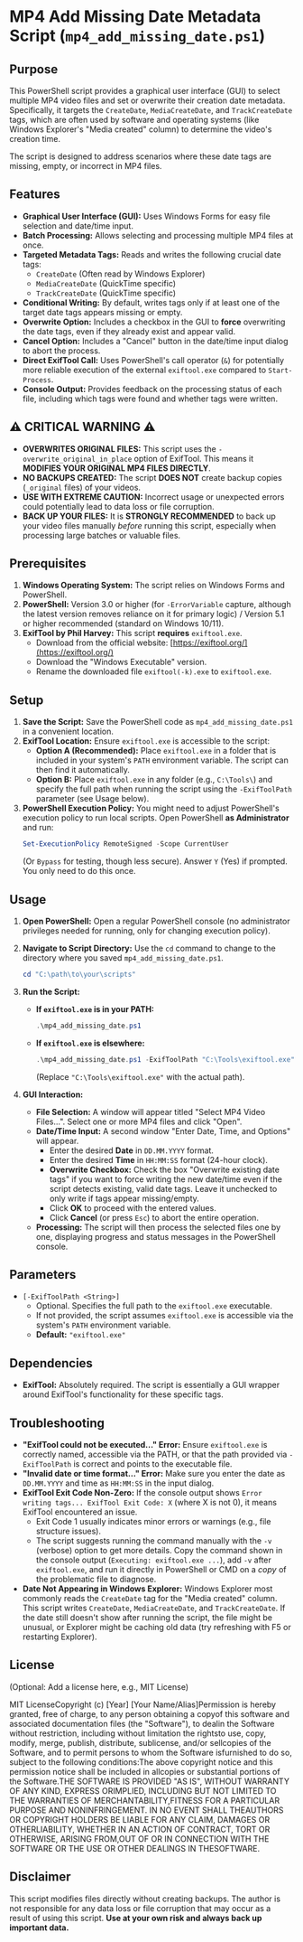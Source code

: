 # MP4 Add Missing Date Metadata Script (`mp4_add_missing_date.ps1`)


## Purpose

This PowerShell script provides a graphical user interface (GUI) to select multiple MP4 video files and set or overwrite their creation date metadata. Specifically, it targets the `CreateDate`, `MediaCreateDate`, and `TrackCreateDate` tags, which are often used by software and operating systems (like Windows Explorer's "Media created" column) to determine the video's creation time.

The script is designed to address scenarios where these date tags are missing, empty, or incorrect in MP4 files.

## Features

* **Graphical User Interface (GUI):** Uses Windows Forms for easy file selection and date/time input.
* **Batch Processing:** Allows selecting and processing multiple MP4 files at once.
* **Targeted Metadata Tags:** Reads and writes the following crucial date tags:
    * `CreateDate` (Often read by Windows Explorer)
    * `MediaCreateDate` (QuickTime specific)
    * `TrackCreateDate` (QuickTime specific)
* **Conditional Writing:** By default, writes tags only if at least one of the target date tags appears missing or empty.
* **Overwrite Option:** Includes a checkbox in the GUI to **force** overwriting the date tags, even if they already exist and appear valid.
* **Cancel Option:** Includes a "Cancel" button in the date/time input dialog to abort the process.
* **Direct ExifTool Call:** Uses PowerShell's call operator (`&`) for potentially more reliable execution of the external `exiftool.exe` compared to `Start-Process`.
* **Console Output:** Provides feedback on the processing status of each file, including which tags were found and whether tags were written.

## :warning: CRITICAL WARNING :warning:

* **OVERWRITES ORIGINAL FILES:** This script uses the `-overwrite_original_in_place` option of ExifTool. This means it **MODIFIES YOUR ORIGINAL MP4 FILES DIRECTLY**.
* **NO BACKUPS CREATED:** The script **DOES NOT** create backup copies (`_original` files) of your videos.
* **USE WITH EXTREME CAUTION:** Incorrect usage or unexpected errors could potentially lead to data loss or file corruption.
* **BACK UP YOUR FILES:** It is **STRONGLY RECOMMENDED** to back up your video files manually *before* running this script, especially when processing large batches or valuable files.

## Prerequisites

1.  **Windows Operating System:** The script relies on Windows Forms and PowerShell.
2.  **PowerShell:** Version 3.0 or higher (for `-ErrorVariable` capture, although the latest version removes reliance on it for primary logic) / Version 5.1 or higher recommended (standard on Windows 10/11).
3.  **ExifTool by Phil Harvey:** This script **requires** `exiftool.exe`.
    * Download from the official website: [https://exiftool.org/](https://exiftool.org/)
    * Download the "Windows Executable" version.
    * Rename the downloaded file `exiftool(-k).exe` to `exiftool.exe`.

## Setup

1.  **Save the Script:** Save the PowerShell code as `mp4_add_missing_date.ps1` in a convenient location.
2.  **ExifTool Location:** Ensure `exiftool.exe` is accessible to the script:
    * **Option A (Recommended):** Place `exiftool.exe` in a folder that is included in your system's `PATH` environment variable. The script can then find it automatically.
    * **Option B:** Place `exiftool.exe` in any folder (e.g., `C:\Tools\`) and specify the full path when running the script using the `-ExifToolPath` parameter (see Usage below).
3.  **PowerShell Execution Policy:** You might need to adjust PowerShell's execution policy to run local scripts. Open PowerShell **as Administrator** and run:
    ```powershell
    Set-ExecutionPolicy RemoteSigned -Scope CurrentUser
    ```
    (Or `Bypass` for testing, though less secure). Answer `Y` (Yes) if prompted. You only need to do this once.

## Usage

1.  **Open PowerShell:** Open a regular PowerShell console (no administrator privileges needed for running, only for changing execution policy).
2.  **Navigate to Script Directory:** Use the `cd` command to change to the directory where you saved `mp4_add_missing_date.ps1`.
    ```powershell
    cd "C:\path\to\your\scripts"
    ```
3.  **Run the Script:**
    * **If `exiftool.exe` is in your PATH:**
        ```powershell
        .\mp4_add_missing_date.ps1
        ```
    * **If `exiftool.exe` is elsewhere:**
        ```powershell
        .\mp4_add_missing_date.ps1 -ExifToolPath "C:\Tools\exiftool.exe"
        ```
        (Replace `"C:\Tools\exiftool.exe"` with the actual path).

4.  **GUI Interaction:**
    * **File Selection:** A window will appear titled "Select MP4 Video Files...". Select one or more MP4 files and click "Open".
    * **Date/Time Input:** A second window "Enter Date, Time, and Options" will appear.
        * Enter the desired **Date** in `DD.MM.YYYY` format.
        * Enter the desired **Time** in `HH:MM:SS` format (24-hour clock).
        * **Overwrite Checkbox:** Check the box "Overwrite existing date tags" if you want to force writing the new date/time even if the script detects existing, valid date tags. Leave it unchecked to only write if tags appear missing/empty.
        * Click **OK** to proceed with the entered values.
        * Click **Cancel** (or press `Esc`) to abort the entire operation.
    * **Processing:** The script will then process the selected files one by one, displaying progress and status messages in the PowerShell console.

## Parameters

* `[-ExifToolPath <String>]`
    * Optional. Specifies the full path to the `exiftool.exe` executable.
    * If not provided, the script assumes `exiftool.exe` is accessible via the system's `PATH` environment variable.
    * **Default:** `"exiftool.exe"`

## Dependencies

* **ExifTool:** Absolutely required. The script is essentially a GUI wrapper around ExifTool's functionality for these specific tags.

## Troubleshooting

* **"ExifTool could not be executed..." Error:** Ensure `exiftool.exe` is correctly named, accessible via the PATH, or that the path provided via `-ExifToolPath` is correct and points to the executable file.
* **"Invalid date or time format..." Error:** Make sure you enter the date as `DD.MM.YYYY` and time as `HH:MM:SS` in the input dialog.
* **ExifTool Exit Code Non-Zero:** If the console output shows `Error writing tags... ExifTool Exit Code: X` (where X is not 0), it means ExifTool encountered an issue.
    * Exit Code 1 usually indicates minor errors or warnings (e.g., file structure issues).
    * The script suggests running the command manually with the `-v` (verbose) option to get more details. Copy the command shown in the console output (`Executing: exiftool.exe ...`), add `-v` after `exiftool.exe`, and run it directly in PowerShell or CMD on a *copy* of the problematic file to diagnose.
* **Date Not Appearing in Windows Explorer:** Windows Explorer most commonly reads the `CreateDate` tag for the "Media created" column. This script writes `CreateDate`, `MediaCreateDate`, and `TrackCreateDate`. If the date still doesn't show after running the script, the file might be unusual, or Explorer might be caching old data (try refreshing with F5 or restarting Explorer).

## License

(Optional: Add a license here, e.g., MIT License)

MIT LicenseCopyright (c) [Year] [Your Name/Alias]Permission is hereby granted, free of charge, to any person obtaining a copyof this software and associated documentation files (the "Software"), to dealin the Software without restriction, including without limitation the rightsto use, copy, modify, merge, publish, distribute, sublicense, and/or sellcopies of the Software, and to permit persons to whom the Software isfurnished to do so, subject to the following conditions:The above copyright notice and this permission notice shall be included in allcopies or substantial portions of the Software.THE SOFTWARE IS PROVIDED "AS IS", WITHOUT WARRANTY OF ANY KIND, EXPRESS ORIMPLIED, INCLUDING BUT NOT LIMITED TO THE WARRANTIES OF MERCHANTABILITY,FITNESS FOR A PARTICULAR PURPOSE AND NONINFRINGEMENT. IN NO EVENT SHALL THEAUTHORS OR COPYRIGHT HOLDERS BE LIABLE FOR ANY CLAIM, DAMAGES OR OTHERLIABILITY, WHETHER IN AN ACTION OF CONTRACT, TORT OR OTHERWISE, ARISING FROM,OUT OF OR IN CONNECTION WITH THE SOFTWARE OR THE USE OR OTHER DEALINGS IN THESOFTWARE.
## Disclaimer

This script modifies files directly without creating backups. The author is not responsible for any data loss or file corruption that may occur as a result of using this script. **Use at your own risk and always back up important data.**
